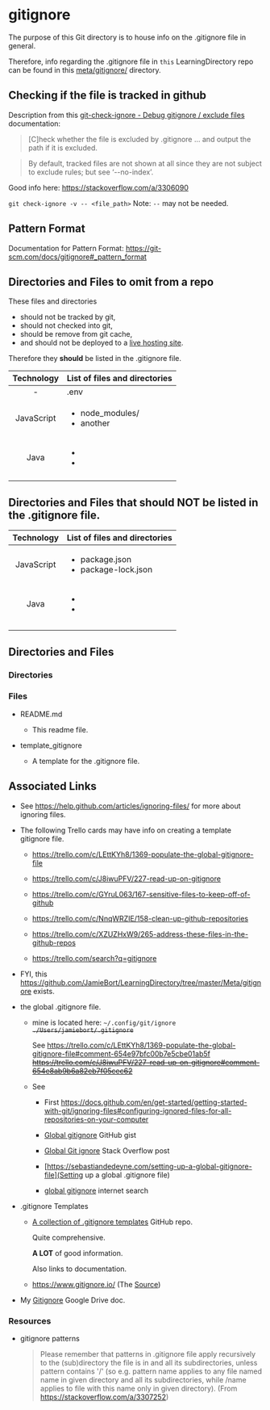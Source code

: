 # gitignore

The purpose of this Git directory is to house info on the .gitignore file in general.

Therefore, info regarding the .gitignore file in `this` LearningDirectory repo can be found in this [meta/gitignore/](../../Meta/README.md#metagitignore) directory.

## Checking if the file is tracked in github

Description from this [git-check-ignore - Debug gitignore / exclude files](https://git-scm.com/docs/git-check-ignore) documentation:

> [C]heck whether the file is excluded by .gitignore ... and output the path if it is excluded.

> By default, tracked files are not shown at all since they are not subject to exclude rules; but see ‘--no-index’.

Good info here:
https://stackoverflow.com/a/3306090

`git check-ignore -v -- <file_path>` Note: `--` may not be needed.

## Pattern Format

Documentation for Pattern Format:
https://git-scm.com/docs/gitignore#_pattern_format

## Directories and Files to omit from a repo

These files and directories

- should not be tracked by git,
- should not checked into git,
- should be remove from git cache, <!-- TODO: link to command or documentation for removing file/directory from git cache. -->
- and should not be deployed to a [live hosting site](../../Meta/README.md#hosting).

Therefore they **should** be listed in the .gitignore file.

| Technology | List of files and directories                   |
| :--------: | ----------------------------------------------- |
|     -      | .env                                            |
| JavaScript | <ul><li>node_modules/</li><li>another</li></ul> |
|    Java    | <ul><li></li><li></li></ul>                     |
|            |                                                 |

## Directories and Files that should NOT be listed in the .gitignore file.

| Technology | List of files and directories                            |
| :--------: | -------------------------------------------------------- |
| JavaScript | <ul><li>package.json</li><li>package-lock.json</li></ul> |
|    Java    | <ul><li></li><li></li></ul>                              |
|            |                                                          |
|            |                                                          |

## Directories and Files

### Directories

### Files

- README.md

  - This readme file.

- template_gitignore

  - A template for the .gitignore file.

## Associated Links

- See https://help.github.com/articles/ignoring-files/ for more about ignoring files.

- The following Trello cards may have info on creating a template gitignore file.

  - https://trello.com/c/LEttKYh8/1369-populate-the-global-gitignore-file

  - https://trello.com/c/J8iwuPFV/227-read-up-on-gitignore

  - https://trello.com/c/GYruL063/167-sensitive-files-to-keep-off-of-github

  - https://trello.com/c/NnqWRZIE/158-clean-up-github-repositories

  - https://trello.com/c/XZUZHxW9/265-address-these-files-in-the-github-repos

  - https://trello.com/search?q=gitignore

- FYI, this https://github.com/JamieBort/LearningDirectory/tree/master/Meta/gitignore exists.

- the global .gitignore file.

  - mine is located here: `~/.config/git/ignore` ~~`./Users/jamiebort/.gitignore`~~

    See https://trello.com/c/LEttKYh8/1369-populate-the-global-gitignore-file#comment-654e97bfc00b7e5cbe01ab5f ~~https://trello.com/c/J8iwuPFV/227-read-up-on-gitignore#comment-654e8ab9b6a82eb7f05cec62~~

  - See

    - First https://docs.github.com/en/get-started/getting-started-with-git/ignoring-files#configuring-ignored-files-for-all-repositories-on-your-computer

    - [Global gitignore](https://gist.github.com/subfuzion/db7f57fff2fb6998a16c) GitHub gist

    - [Global Git ignore](https://stackoverflow.com/questions/7335420/global-git-ignore) Stack Overflow post

    - [https://sebastiandedeyne.com/setting-up-a-global-gitignore-file](Setting up a global .gitignore file)

    - [global gitignore](https://www.google.com/search?aqs=chrome..69i57.3253j0j7&ie=UTF-8&oq=global%20gitignore&q=global%20gitignore&sourceid=chrome&utm_source=pocket_saves) internet search

- .gitignore Templates

  - [A collection of .gitignore templates](https://github.com/github/gitignore) GitHub repo.

    Quite comprehensive.

    **A LOT** of good information.

    Also links to documentation.

  - https://www.gitignore.io/ (The [Source](https://stackoverflow.com/a/60221045/8210460))

- My [Gitignore](https://docs.google.com/document/d/1jjaClZ6chwkRsA4jQJf6zIMMsiOrYBqi6bvuSSJ3NaU/edit#heading=h.5tr8sqn1eyz0) Google Drive doc.

### Resources

- gitignore patterns

  > Please remember that patterns in .gitignore file apply recursively to the (sub)directory the file is in and all its subdirectories, unless pattern contains '/' (so e.g. pattern name applies to any file named name in given directory and all its subdirectories, while /name applies to file with this name only in given directory). (From https://stackoverflow.com/a/3307252)
